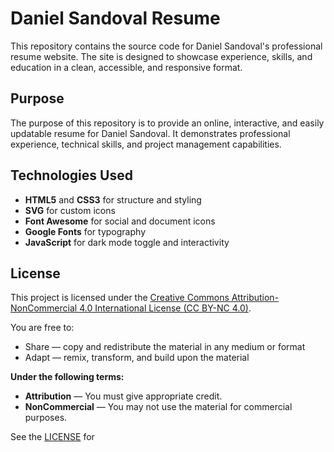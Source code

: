 # Daniel Sandoval Resume

This repository contains the source code for Daniel Sandoval's professional resume website. The site is designed to showcase experience, skills, and education in a clean, accessible, and responsive format.

## Purpose

The purpose of this repository is to provide an online, interactive, and easily updatable resume for Daniel Sandoval. It demonstrates professional experience, technical skills, and project management capabilities.

## Technologies Used

- **HTML5** and **CSS3** for structure and styling
- **SVG** for custom icons
- **Font Awesome** for social and document icons
- **Google Fonts** for typography
- **JavaScript** for dark mode toggle and interactivity

## License

This project is licensed under the [Creative Commons Attribution-NonCommercial 4.0 International License (CC BY-NC 4.0)](https://creativecommons.org/licenses/by-nc/4.0/).

You are free to:

- Share — copy and redistribute the material in any medium or format
- Adapt — remix, transform, and build upon the material

**Under the following terms:**

- **Attribution** — You must give appropriate credit.
- **NonCommercial** — You may not use the material for commercial purposes.

See the [LICENSE](https://creativecommons.org/licenses/by-nc/4.0/) for